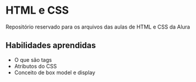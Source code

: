 # HTML e CSS
Repositório reservado para os arquivos das aulas de HTML e CSS da Alura
## Habilidades aprendidas
- O que são tags
- Atributos do CSS
- Conceito de box model e display 
